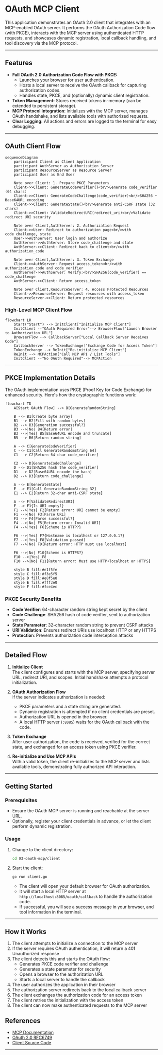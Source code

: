 # OAuth MCP Client

This application demonstrates an OAuth 2.0 client that integrates with an MCP-enabled OAuth server. It performs the OAuth Authorization Code flow (with PKCE), interacts with the MCP server using authenticated HTTP requests, and showcases dynamic registration, local callback handling, and tool discovery via the MCP protocol.

---

## Features

- **Full OAuth 2.0 Authorization Code Flow with PKCE:**
  - Launches your browser for user authentication.
  - Hosts a local server to receive the OAuth callback for capturing authorization codes.
  - Handles state, PKCE, and (optionally) dynamic client registration.
- **Token Management:** Stores received tokens in-memory (can be extended to persistent storage).
- **MCP Protocol Integration:** Initializes with the MCP server, manages OAuth handshake, and lists available tools with authorized requests.
- **Clear Logging:** All actions and errors are logged to the terminal for easy debugging.

---

## OAuth Client Flow

```mermaid
sequenceDiagram
    participant Client as Client Application
    participant AuthServer as Authorization Server
    participant ResourceServer as Resource Server
    participant User as End User

    Note over Client: 1. Prepare PKCE Parameters
    Client->>Client: GenerateCodeVerifier()<br/>Generate code_verifier (64 chars)
    Client->>Client: GenerateCodeChallenge(code_verifier)<br/>SHA256 + Base64URL encoding
    Client->>Client: GenerateState()<br/>Generate anti-CSRF state (32 chars)
    Client->>Client: ValidateRedirectURI(redirect_uri)<br/>Validate redirect URI security

    Note over Client,AuthServer: 2. Authorization Request
    Client->>User: Redirect to authorization page<br/>with code_challenge, state
    User->>AuthServer: User login and authorize
    AuthServer->>AuthServer: Store code_challenge and state
    AuthServer->>Client: Redirect back to client<br/>with authorization_code

    Note over Client,AuthServer: 3. Token Exchange
    Client->>AuthServer: Request access_token<br/>with authorization_code and code_verifier
    AuthServer->>AuthServer: Verify:<br/>SHA256(code_verifier) == code_challenge
    AuthServer->>Client: Return access_token

    Note over Client,ResourceServer: 4. Access Protected Resources
    Client->>ResourceServer: Request resources with access_token
    ResourceServer->>Client: Return protected resources
```

### High-Level MCP Client Flow

```mermaid
flowchart LR
    Start("Start") --> InitClient["Initialize MCP Client"]
    InitClient --"OAuth Required Error"--> BrowserFlow["Launch Browser to Authorization URL"]
    BrowserFlow --> CallbackServer["Local Callback Server Receives Code"]
    CallbackServer --> TokenExchange["Exchange Code for Access Token"]
    TokenExchange --> ReInit["Re-initialize MCP Client"]
    ReInit --> MCPAction["Call MCP API / List Tools"]
    InitClient --"No OAuth Required"--> MCPAction
```

---

## PKCE Implementation Details

The OAuth implementation uses PKCE (Proof Key for Code Exchange) for enhanced security. Here's how the cryptographic functions work:

```mermaid
flowchart TD
    A[Start OAuth Flow] --> B[GenerateRandomString]
    
    B --> B1[Create byte array]
    B1 --> B2[Fill with random bytes]
    B2 --> B3{Generation successful?}
    B3 -->|No| B4[Return error]
    B3 -->|Yes| B5[Base64URL encode and truncate]
    B5 --> B6[Return random string]

    A --> C[GenerateCodeVerifier]
    C --> C1[Call GenerateRandomString 64]
    C1 --> C2[Return 64-char code_verifier]

    C2 --> D[GenerateCodeChallenge]
    D --> D1[SHA256 hash the code_verifier]
    D1 --> D2[Base64URL encode the hash]
    D2 --> D3[Return code_challenge]

    A --> E[GenerateState]
    E --> E1[Call GenerateRandomString 32]
    E1 --> E2[Return 32-char anti-CSRF state]

    A --> F[ValidateRedirectURI]
    F --> F1{Is URI empty?}
    F1 -->|Yes| F2[Return error: URI cannot be empty]
    F1 -->|No| F3[Parse URL]
    F3 --> F4{Parse successful?}
    F4 -->|No| F5[Return error: Invalid URI]
    F4 -->|Yes| F6{Scheme is HTTP?}
    
    F6 -->|Yes| F7{Hostname is localhost or 127.0.0.1?}
    F7 -->|Yes| F8[Validation passed]
    F7 -->|No| F9[Return error: HTTP must use localhost]
    
    F6 -->|No| F10{Scheme is HTTPS?}
    F10 -->|Yes| F8
    F10 -->|No| F11[Return error: Must use HTTP+localhost or HTTPS]

    style B fill:#e1f5fe
    style C fill:#f3e5f5
    style D fill:#e8f5e8
    style E fill:#fff3e0
    style F fill:#fce4ec
```

### PKCE Security Benefits

- **Code Verifier**: 64-character random string kept secret by the client
- **Code Challenge**: SHA256 hash of code verifier, sent to authorization server
- **State Parameter**: 32-character random string to prevent CSRF attacks
- **URI Validation**: Ensures redirect URIs use localhost HTTP or any HTTPS
- **Protection**: Prevents authorization code interception attacks

---

## Detailed Flow

1. **Initialize Client**  
   The client configures and starts with the MCP server, specifying server URL, redirect URI, and scopes. Initial handshake attempts a protocol initialization.

2. **OAuth Authorization Flow**  
   If the server indicates authorization is needed:
   - PKCE parameters and a state string are generated.
   - Dynamic registration is attempted if no client credentials are preset.
   - Authorization URL is opened in the browser.
   - A local HTTP server (`:8085`) waits for the OAuth callback with the code.

3. **Token Exchange**  
   After user authorization, the code is received, verified for the correct state, and exchanged for an access token using PKCE verifier.

4. **Re-initialize and Use MCP APIs**  
   With a valid token, the client re-initializes to the MCP server and lists available tools, demonstrating fully authorized API interaction.

---

## Getting Started

### Prerequisites

- Ensure the OAuth MCP server is running and reachable at the server URL.
- Optionally, register your client credentials in advance, or let the client perform dynamic registration.

### Usage

1. Change to the client directory:

    ```bash
    cd 03-oauth-mcp/client
    ```

2. Start the client:

    ```bash
    go run client.go
    ```

    - The client will open your default browser for OAuth authorization.
    - It will start a local HTTP server at `http://localhost:8085/oauth/callback` to handle the authorization code.
    - If successful, you will see a success message in your browser, and tool information in the terminal.

---

## How it Works

1. The client attempts to initialize a connection to the MCP server
2. If the server requires OAuth authentication, it will return a 401 Unauthorized response
3. The client detects this and starts the OAuth flow:
   - Generates PKCE code verifier and challenge
   - Generates a state parameter for security
   - Opens a browser to the authorization URL
   - Starts a local server to handle the callback
4. The user authorizes the application in their browser
5. The authorization server redirects back to the local callback server
6. The client exchanges the authorization code for an access token
7. The client retries the initialization with the access token
8. The client can now make authenticated requests to the MCP server

## References

- [MCP Documentation](https://mark3.ai/docs/mcp/)
- [OAuth 2.0 RFC6749](https://datatracker.ietf.org/doc/html/rfc6749)
- [Client Source Code](client.go)

---
